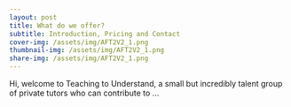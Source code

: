 ```yaml
---
layout: post
title: What do we offer?
subtitle: Introduction, Pricing and Contact
cover-img: /assets/img/AFT2V2_1.png
thumbnail-img: /assets/img/AFT2V2_1.png
share-img: /assets/img/AFT2V2_1.png
---
```


Hi, welcome to Teaching to Understand, a small but incredibly talent group of private tutors who can contribute to ...

